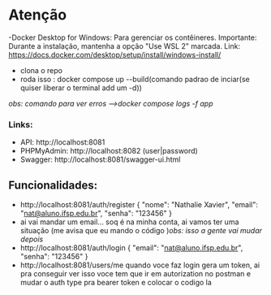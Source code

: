 # Atenção

-Docker Desktop for Windows: Para gerenciar os contêineres. Importante: Durante a instalação, mantenha a opção "Use WSL 2" marcada. Link: https://docs.docker.com/desktop/setup/install/windows-install/
- clona o repo
- roda isso : docker compose up --build(comando padrao de inciar(se quiser liberar o terminal add um -d))

*obs: comando para ver erros -->docker compose logs -f app*

### Links:

- API: http://localhost:8081
- PHPMyAdmin: http://localhost:8082 (user|password)
- Swagger: http://localhost:8081/swagger-ui.html


## Funcionalidades:

- http://localhost:8081/auth/register
{
    "nome": "Nathalie Xavier",
    "email": "nat@aluno.ifsp.edu.br",
    "senha": "123456"
}
- ai vai mandar um email... soq é na minha conta, ai vamos ter uma situação (me avisa que eu mando o código )*obs: isso a gente vai mudar depois*
- http://localhost:8081/auth/login
{
    "email": "nat@aluno.ifsp.edu.br",
    "senha": "123456"
}
- http://localhost:8081/users/me
quando voce faz login gera um token, ai pra conseguir ver isso voce tem que ir em autorization no postman e mudar o auth type pra bearer token e colocar o codigo la
